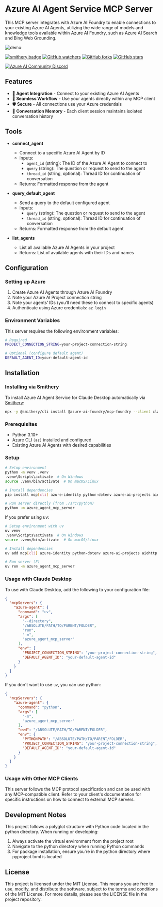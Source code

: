 # Azure AI Agent Service MCP Server
This MCP server integrates with Azure AI Foundry to enable connections to your existing Azure AI Agents, utilizing the wide range of models and knowledge tools available within Azure AI Foundry, such as Azure AI Search and Bing Web Grounding.

![demo](img/mcp-azs.gif)

[![smithery badge](https://smithery.ai/badge/@azure-ai-foundry/mcp-foundry)](https://smithery.ai/server/@azure-ai-foundry/mcp-foundry)
[![GitHub watchers](https://img.shields.io/github/watchers/azure-ai-foundry/mcp-foundry.svg?style=social&label=Watch)](https://github.com/azure-ai-foundry/mcp-foundry/watchers)
[![GitHub forks](https://img.shields.io/github/forks/azure-ai-foundry/mcp-foundry.svg?style=social&label=Fork)](https://github.com/azure-ai-foundry/mcp-foundry/fork)
[![GitHub stars](https://img.shields.io/github/stars/azure-ai-foundry/mcp-foundry?style=social&label=Star)](https://github.com/azure-ai-foundry/mcp-foundry/stargazers)

[![Azure AI Community Discord](https://dcbadge.vercel.app/api/server/ByRwuEEgH4)](https://discord.gg/REmjGvvFpW)


## Features

- 🤖 **Agent Integration** - Connect to your existing Azure AI Agents
- 🔄 **Seamless Workflow** - Use your agents directly within any MCP client
- 🛡️ **Secure** - All connections use your Azure credentials
- 🧠 **Conversation Memory** - Each client session maintains isolated conversation history

## Tools

- **connect_agent**

  - Connect to a specific Azure AI Agent by ID
  - Inputs:
    - `agent_id` (string): The ID of the Azure AI Agent to connect to
    - `query` (string): The question or request to send to the agent
    - `thread_id` (string, optional): Thread ID for continuation of conversation
  - Returns: Formatted response from the agent

- **query_default_agent**

  - Send a query to the default configured agent
  - Inputs:
    - `query` (string): The question or request to send to the agent
    - `thread_id` (string, optional): Thread ID for continuation of conversation
  - Returns: Formatted response from the default agent

- **list_agents**
  - List all available Azure AI Agents in your project
  - Returns: List of available agents with their IDs and names

## Configuration

### Setting up Azure

1. Create Azure AI Agents through Azure AI Foundry
2. Note your Azure AI Project connection string
3. Note your agents' IDs (you'll need these to connect to specific agents)
4. Authenticate using Azure credentials: `az login`

### Environment Variables

This server requires the following environment variables:

```bash
# Required
PROJECT_CONNECTION_STRING=your-project-connection-string

# Optional (configure default agent)
DEFAULT_AGENT_ID=your-default-agent-id
```

## Installation

### Installing via Smithery

To install Azure AI Agent Service for Claude Desktop automatically via [Smithery](https://smithery.ai/server/@azure-ai-foundry/mcp-foundry):

```bash
npx -y @smithery/cli install @azure-ai-foundry/mcp-foundry --client claude
```

### Prerequisites

- Python 3.10+
- Azure CLI `(az)` installed and configured
- Existing Azure AI Agents with desired capabilities

### Setup

```bash
# Setup environment
python -m venv .venv
.venv\Scripts\activate  # On Windows
source .venv/bin/activate  # On macOS/Linux

# Install dependencies
pip install mcp[cli] azure-identity python-dotenv azure-ai-projects aiohttp

# Run server directly (from ./src/python)
python -m azure_agent_mcp_server
```

If you prefer using uv:

```bash
# Setup environment with uv
uv venv
.venv\Scripts\activate  # On Windows
source .venv/bin/activate  # On macOS/Linux

# Install dependencies
uv add mcp[cli] azure-identity python-dotenv azure-ai-projects aiohttp

# Run server (F)
uv run -m azure_agent_mcp_server
```

### Usage with Claude Desktop

To use with Claude Desktop, add the following to your configuration file:

```json
{
  "mcpServers": {
    "azure-agent": {
      "command": "uv",
      "args": [
        "--directory",
        "/ABSOLUTE/PATH/TO/PARENT/FOLDER",
        "run",
        "-m",
        "azure_agent_mcp_server"
      ],
      "env": {
        "PROJECT_CONNECTION_STRING": "your-project-connection-string",
        "DEFAULT_AGENT_ID": "your-default-agent-id"
      }
    }
  }
}
```

If you don't want to use `uv`, you can use python:
```json
{
  "mcpServers": {
    "azure-agent": {
      "command": "python",
      "args": [
        "-m",
        "azure_agent_mcp_server"
      ],
      "cwd": "/ABSOLUTE/PATH/TO/PARENT/FOLDER",
      "env": {
        "PYTHONPATH": "/ABSOLUTE/PATH/TO/PARENT/FOLDER",
        "PROJECT_CONNECTION_STRING": "your-project-connection-string",
        "DEFAULT_AGENT_ID": "your-default-agent-id"
      }
    }
  }
}

```

### Usage with Other MCP Clients

This server follows the MCP protocol specification and can be used with any MCP-compatible client. Refer to your client's documentation for specific instructions on how to connect to external MCP servers.

## Development Notes

This project follows a polyglot structure with Python code located in the python directory. When running or developing:

1. Always activate the virtual environment from the project root
2. Navigate to the python directory when running Python commands
3. For package installation, ensure you're in the python directory where pyproject.toml is located

## License

This project is licensed under the MIT License. This means you are free to use, modify, and distribute the software, subject to the terms and conditions of the MIT License. For more details, please see the LICENSE file in the project repository.
